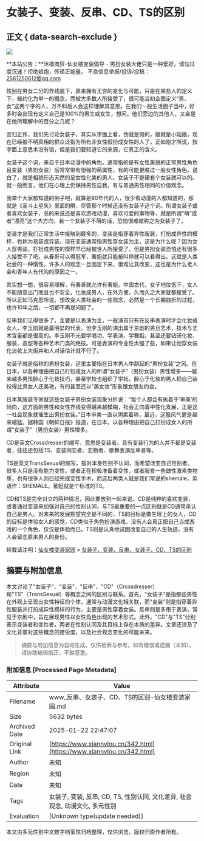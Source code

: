 # 女装子、变装、反串、CD、TS的区别

## 正文 { data-search-exclude }


![](https://www.xiannvlou.cn/wp-content/uploads/QQ20140320200255.jpg)

**本站公告：**沐楹商贸-仙女楼变装倡导 - 男扮女装大佬只是一种爱好，请勿过度沉迷！拒绝娘炮，传递正能量。 不良信息举报/投诉/投稿：2561250612@qq.com

性别在男女二分的界线底下，原来拥有无穷的变化与可能，只是在某些人的定义下，被约化为单一的概念，而被大多数人所接受了，很可能当初企图定义“男、女”这两个字的人，万不料后人会这样理解其意思。在我们一般生活圈子当中，好多时会出现有定义自己是100%的男生或女生，想问，他们旁边的其他人，又会是在他所理解中的百分之几呢？

言归正传，我们先讨论女装子，其实从字面上看，伪就是假的，娘就是小姑娘，现在已经被不明真相的群众泛指为所有非女性假扮成女性的人了。正如刚才所说，按字面上意思本没有错，但是我们要知道它的来源，它真正的含义。

女装子这个词，来自于日本动漫中的角色。通常指的是有女性美貌的正常男性角色且变装（男扮女装）后常常带有很强的萌属性，有的可能更胜过一般女性角色。说白了，就是相貌形态天然的呈女性化美的男人，女装子不是硬套个女装就可以的。就一般而言，他们在心理上仍保持男性自我，有与普通男性相同的价值观念。

我举个大家都知道的例子吧，就算是80年代的人，很少看动漫的人都知道的，那就是《圣斗士星矢》里面的瞬，尽管那个时候还没有女装子这个词。所谓女装子或者喜欢女装子，总的来说还是喜欢游戏动漫，喜欢可爱的事物等，就是所谓“萌”或者“漂亮”这个大方向，若一个女装子不萌的话，恐怕很难被称之为女装子了。

变装才是我们正常生活中接触到最多的，变装是指穿着异性服装，打扮成异性的模样，也称为易装或异装。现在变装通常指男性穿女装为主，这是为什么呢？因为女人穿男装，打扮成男性的模样早已经被世人所接受了，但是男扮女装恐怕还有很多人接受不了吧。从春哥可以得冠军，著姐就只能被叫停就可以看得出。这就是人类社会的一种惰性，许多人的观念一旦固定下来，很难让其改变，这也是为什么老人会和青年人有代沟的原因之一。

其实想一想，很容易理解，有春哥就允许有著姐。中国古代，女子地位低下，女人不能随意出门而且也不安全，化妆成男人，在外方便，久而久之大家就都接受了。所以正如马克思所说，想改变人类社会的一些观念，必然是一个长期曲折的过程，也许10年之后，一切都不再是问题了。

反串我们见得很多了，主要是以表演为主，一般演员只有在反串表演时才会化妆成女人，李玉刚就是最明显的代表。但李玉刚的演出属于京剧的男旦艺术，技术与艺术含量都是很高的。李玉刚不光要学唱功、学表演、学舞蹈，甚至还要钻研化妆、服装、造型等各种艺术门类的绝技。可是表演的专业性太强了些，如果让他穿女装化淡妆上大街并和人对话估计就不行了。

女装子就是俗称的男扮女装，这里主要指在日本男人中刮起的“男扮女装”之风。在日本，以各种理由把自己打扮成女人的所谓“女装子”（男扮女装）男性增多——越来越多男孩醉心于化妆技巧，甚至学校也组织了学社。醉心于化妆的男人把自己装扮得比真女人还美艳，有的甚至还以“美女妆”形象跟女朋友约会。

日本某服装专家就这些女装子男扮女装现象分析说：“每个人都会有执着于‘审美’的倾向，这方面的男性和女性界线变得越来越模糊，社会正向着中性化发展，正是这一社会现象就催生出男扮女装。”日本审美一直以阴柔着称，最近，这股风气更是越来越猛。据韩国《朝鲜日报》报道，在日本，以各种理由把自己打扮成女人的所谓“女装子”（男扮女装）男性增多。

CD是英文Crossdresser的缩写，意思是变装者。具有变装行为的人并不都是变装者，往往还包括TS、变装同恋者、恋物者、歌舞表演反串者等。

TS是英文TransSexual的缩写，指对本身性别不认同，而希望改变自己性别者。很多人只是没有能力变性，或者正在积极准备着变性，或者服食一些雌性激素类物质，也有很多人则已经完成变性手术，而这后两类人就是我们常说的shemale，英语作：SHEMALE。著姐就是个标准的TS。

CD和TS是完全对立的两种情况，因此要放到一起来说。CD是纯粹的喜欢变装，或者通过变装来加强对自己的性别认同，与TS最重要的一点区别就是CD通常承认自己是男人。对未来的发展期望完全是不同的，TS的目标是做生理上的女人，CD的目标是体验女人的感觉，CD类似于角色扮演游戏，没有人会真正把自己当成游戏的一个角色，仅仅是体验而已。TS则是认真地试图改变自己的人生轨迹，没有人会留恋原来男人的身份。

转载请注明：[仙女楼变装家园](https://www.xiannvlou.cn/) » [女装子、变装、反串、女装子、CD、TS的区别](https://www.xiannvlou.cn/342.html)
<!-- tcd_original_link https://www.xiannvlou.cn/342.html -->


## 摘要与附加信息

<!-- tcd_abstract -->
本文讨论了"女装子"、"变装"、"反串"、"CD"（Crossdresser）和"TS"（TransSexual）等概念之间的区别与联系。首先，"女装子"是指那些男性在外观上呈现出女性特征的个体，通常与动漫文化相关联，而"变装"则是指穿着异性服装并打扮成异性模样的行为，主要是男性穿着女装。反串则是多用于表演，常见于京剧中，旨在展现男性以女性角色出现的艺术形式。此外，"CD"与"TS"分别表示变装者和变性者，两者在性别认同及其目标上存在本质的差异。文章还涉及了文化背景对这些概念的接受度，以及社会观念变化的可能未来。
<!-- tcd_abstract_end -->

> 摘要与附加信息为自动生成，仅供检索与参考。如有错误或遗漏（未知），请协助编辑指正，不胜感激。

### 附加信息 [Processed Page Metadata]

| Attribute       | Value                                  |
|-----------------|----------------------------------------|
| Filename        | www_反串、女装子、CD、TS的区别-仙女楼变装家园.md                             |
| Size            | 5632 bytes                           |
| Archived Date   | 2025-01-22 22:47:07                             |
| Original Link   | [https://www.xiannvlou.cn/342.html](https://www.xiannvlou.cn/342.html)                       |
| Author          | 未知                               |
| Region          | 未知                               |
| Date            | 未知                                 |
| Tags            | 女装子, 变装, 反串, CD, TS, 性别认同, 文化差异, 社会观念, 动漫文化, 多元性别                                 |
| Evaluation            | [Unknown type(update needed)]                                 |
<!-- tcd_table_end -->

本文由多元性别中文数字档案馆归档整理，仅供浏览。版权归原作者所有。
